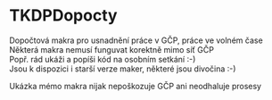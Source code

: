 # TKDPDopocty
Dopočtová makra pro usnadnění práce v GČP, práce ve volném čase<br>
Některá makra nemusí funguvat korektně mimo síť GČP<br>
Popř. rád ukáži a popíši kód na osobním setkání :-)<br>
Jsou k dispozici i starší verze maker, některé jsou divočina :-)<br>

Ukázka mémo makra nijak nepoškozuje GČP ani neodhaluje prosesy
